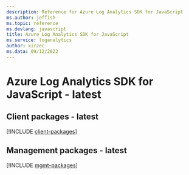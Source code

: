 ```yaml
---
description: Reference for Azure Log Analytics SDK for JavaScript
ms.author: jeffish
ms.topic: reference
ms.devlang: javascript
title: Azure Log Analytics SDK for JavaScript
ms.service: loganalytics
author: xirzec
ms.data: 09/12/2022
---
```

# Azure Log Analytics SDK for JavaScript - latest

## Client packages - latest
[!INCLUDE [client-packages](log-analytics-client-index.md)]
## Management packages - latest
[!INCLUDE [mgmt-packages](log-analytics-mgmt-index.md)]